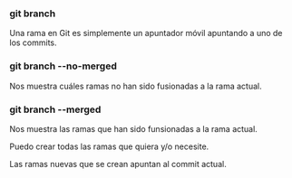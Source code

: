 ### git branch
Una rama en Git es simplemente un apuntador móvil apuntando a uno de los commits.

### git branch --no-merged
Nos muestra cuáles ramas no han sido fusionadas a la rama actual.

### git branch --merged
Nos muestra las ramas que han sido funsionadas a la rama actual.

Puedo crear todas las ramas que quiera y/o necesite.

Las ramas nuevas que se crean apuntan al commit actual.